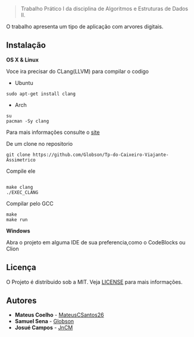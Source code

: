 [](https://i.imgur.com/XDXUh3W.jpg)
>Trabalho Prático I da disciplina de Algoritmos e Estruturas de Dados II.





O trabalho apresenta um tipo de aplicação com arvores digitais.

## Instalação

**OS X & Linux**

Voce ira precisar do CLang(LLVM) para compilar o codigo

* Ubuntu
```
sudo apt-get install clang
```
* Arch
```
su
pacman -Sy clang
```
Para mais informações consulte o [site](https://clang.llvm.org/get_started.html)

De um clone no repositorio
```
git clone https://github.com/Globson/Tp-do-Caixeiro-Viajante-Assimetrico

```
Compile ele
```

make clang
./EXEC_CLANG
```

Compilar pelo GCC
```
make
make run
```

**Windows**

Abra o projeto em alguma IDE de sua preferencia,como o CodeBlocks ou Clion


## Licença

O Projeto é distribuido sob a MIT.
Veja [LICENSE](https://github.com/Globson/TP-AEDS-II-ARVORE-DIGITAIS/blob/master/LICENSE) para mais informações.



## Autores


* **Mateus Coelho**  - [MateusCSantos26](https://github.com/MateusCSantos26)
* **Samuel Sena** - [Globson](https://github.com/Globson)
* **Josué Campos** - [JnCM](https://github.com/JnCM)
